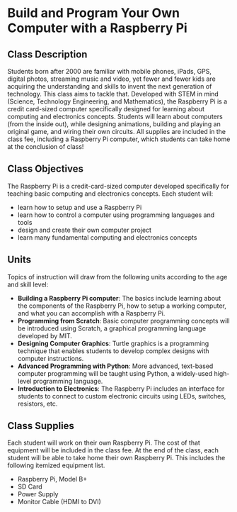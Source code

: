 # Build and Program Your Own Computer with a Raspberry Pi

## Class Description
Students born after 2000 are familiar with mobile phones, iPads, GPS, digital photos, streaming music and video, yet fewer and fewer kids are acquiring the understanding and skills to invent the next generation of technology.  This class aims to tackle that.  Developed with STEM in mind (Science, Technology Engineering, and Mathematics), the Raspberry Pi is a credit card-sized computer specifically designed for learning about computing and electronics concepts.  Students will learn about computers (from the inside out), while designing animations, building and playing an original game, and wiring their own circuits. All supplies are included in the class fee, including a Raspberry Pi computer, which students can take home at the conclusion of class!

## Class Objectives
The Raspberry Pi is a credit-card-sized computer developed specifically for teaching basic computing and electronics concepts.
Each student will:
- learn how to setup and use a Raspberry Pi
- learn how to control a computer using programming languages and tools
- design and create their own computer project
- learn many fundamental computing and electronics concepts

## Units
Topics of instruction will draw from the following units according to the age and skill level:
- **Building a Raspberry Pi computer**:  The basics include learning about the components of the Raspberry Pi, how to setup a working computer, and what you can accomplish with a Raspberry Pi.
- **Programming from Scratch**:  Basic computer programming concepts will be introduced using Scratch, a graphical programming language developed by MIT.
- **Designing Computer Graphics**:  Turtle graphics is a programming technique that enables students to develop complex designs with computer instructions.
- **Advanced Programming with Python**:  More advanced, text-based computer programming will be taught using Python, a widely-used high-level programming language.
- **Introduction to Electronics**:  The Raspberry Pi includes an interface for students to connect to custom electronic circuits using LEDs, switches, resistors, etc. 

## Class Supplies
Each student will work on their own Raspberry Pi.  The cost of that equipment will be included in the class fee.  At the end of the class, each student will be able to take home their own Raspberry Pi.  This includes the following itemized equipment list.
- Raspberry Pi, Model B+
- SD Card
- Power Supply
- Monitor Cable (HDMI to DVI)
